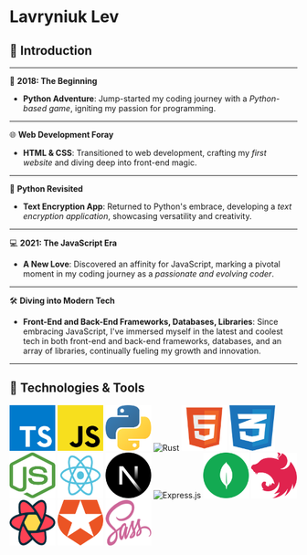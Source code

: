 # Lavryniuk Lev

## 👋 Introduction

---

🌟 **2018: The Beginning**
- **Python Adventure**: Jump-started my coding journey with a _Python-based game_, igniting my passion for programming.

---

🌐 **Web Development Foray**
- **HTML & CSS**: Transitioned to web development, crafting my _first website_ and diving deep into front-end magic.

---

🔐 **Python Revisited**
- **Text Encryption App**: Returned to Python's embrace, developing a _text encryption application_, showcasing versatility and creativity.

---

💻 **2021: The JavaScript Era**
- **A New Love**: Discovered an affinity for JavaScript, marking a pivotal moment in my coding journey as a _passionate and evolving coder_.

---

🛠️ **Diving into Modern Tech**
- **Front-End and Back-End Frameworks, Databases, Libraries**: Since embracing JavaScript, I've immersed myself in the latest and coolest tech in both front-end and back-end frameworks, databases, and an array of libraries, continually fueling my growth and innovation.

---
## 🔧 Technologies & Tools

<div>
<img src="./images/typescript-seeklogo.com.svg" alt="TypeScript" width="80" height="80"/>
<img src="./images/javascript-js-seeklogo.com.svg" alt="JavaScript" width="80" height="80"/>
<img src="./images/python-seeklogo.com.svg" alt="Python" width="80" height="80"/>
<img src="https://www.rust-lang.org/logos/rust-logo-128x128.png" alt="Rust" width="80" height="80"/>
<img src="./images/html5-without-wordmark-color.svg" alt="HTML5" width="80" height="80"/>
<img src="./images/css-3-seeklogo.com.svg" alt="CSS3" width="80" height="80"/>
<img src="./images/nodejs-seeklogo.com.svg" alt="Node.js" width="80" height="80"/>
<img src="./images/react-seeklogo.com.svg" alt="React" width="80" height="80"/>
<img src="./images/next-js-icon-seeklogo.com.svg" alt="Next.js" width="80" height="80"/>

<img src="https://github.com/openjs-foundation/artwork/blob/master/projects/express/express-hex-sticker.png" alt="Express.js" width="80" height="80"/>
<img src="./images/mongodb-seeklogo.com.svg" alt="MongoDB" width="80" height="80"/>
<img src="./images/nestjs-seeklogo.com.svg" alt="NestJS" width="80" height="80"/>
<img src="./images/react-query-seeklogo.com.svg" alt="React Query" width="80" height="80"/>
<img src="./images/auth0-seeklogo.com.svg" alt="Auth0" width="80" height="80"/>
<img src="./images/sass-seeklogo.com.svg" alt="Sass" width="80" height="80"/>
<div>

